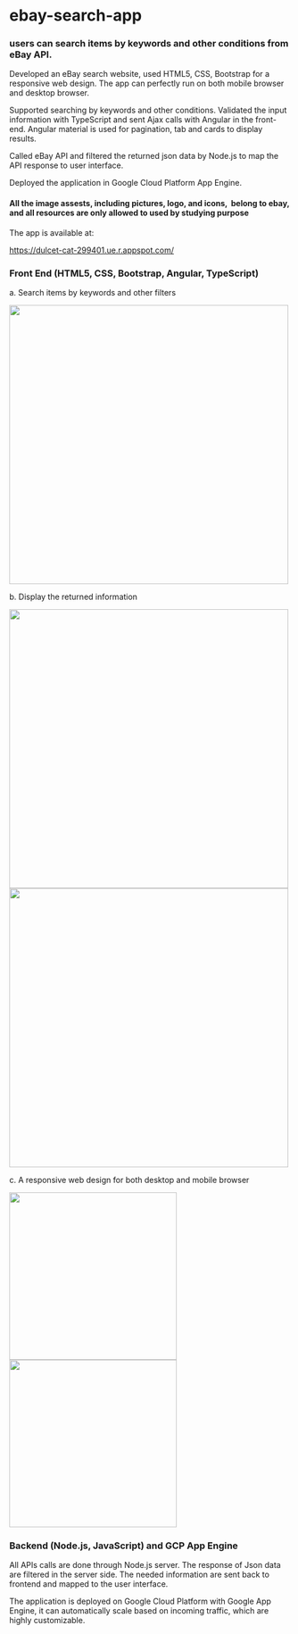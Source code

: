 # ebay-search-app
### users can search items by keywords and other conditions from eBay API.

Developed an eBay search website, used HTML5, CSS, Bootstrap for a responsive web design. The app can perfectly run on both mobile browser and desktop browser.

Supported searching by keywords and other conditions. Validated the input information with TypeScript and sent Ajax calls with Angular in the front-end. Angular material is used for pagination, tab and cards to display results.

Called eBay API and filtered the returned json data by Node.js to map the API response to user interface.

Deployed the application in Google Cloud Platform App Engine.

#### All the image assests, including pictures, logo, and icons,  belong to ebay, and all resources are only allowed to used by studying purpose

The app is available at:

https://dulcet-cat-299401.ue.r.appspot.com/

### Front End (HTML5, CSS, Bootstrap, Angular, TypeScript)

a. Search items by keywords and other filters

<img src = 'https://ftp.bmp.ovh/imgs/2020/07/ec483910c380a6ba.png' width=500 />

b. Display the returned information

<img src = 'https://ftp.bmp.ovh/imgs/2020/07/4a69025979ac4593.png' width=500/>

<img src = 'https://ftp.bmp.ovh/imgs/2020/07/13194a4b80f9e597.png' width=500/>


c. A responsive web design for both desktop and mobile browser

<img src = 'https://ftp.bmp.ovh/imgs/2020/07/dda0b66384d0a8f1.png' width=300/>

<img src = 'https://ftp.bmp.ovh/imgs/2020/07/6e5ed07039682f74.png' width=300/> 

### Backend (Node.js, JavaScript) and GCP App Engine

All APIs calls are done through Node.js server. The response of Json data are filtered in the server side. The needed information are sent back to frontend and mapped to the user interface.

The application is deployed on Google Cloud Platform with Google App Engine, it can  automatically scale based on incoming traffic, which are highly customizable.
